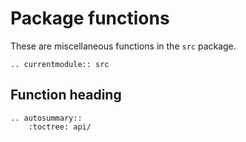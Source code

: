 # Package functions

These are miscellaneous functions in the `src` package.

```{eval-rst}
.. currentmodule:: src
```

## Function heading

```{eval-rst}
.. autosummary::
    :toctree: api/

```
